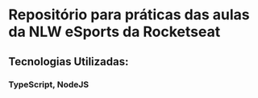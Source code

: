 # Repositório para práticas das aulas da NLW eSports da Rocketseat
## Tecnologias Utilizadas:
### TypeScript, NodeJS